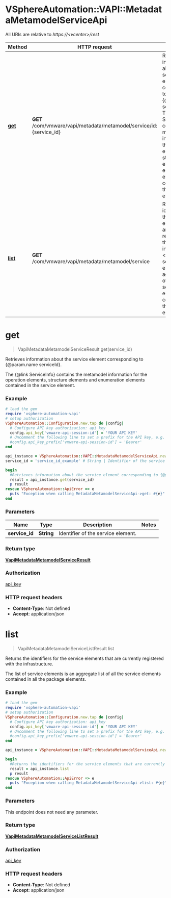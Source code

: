 # VSphereAutomation::VAPI::MetadataMetamodelServiceApi

All URIs are relative to *https://&lt;vcenter&gt;/rest*

Method | HTTP request | Description
------------- | ------------- | -------------
[**get**](MetadataMetamodelServiceApi.md#get) | **GET** /com/vmware/vapi/metadata/metamodel/service/id:{service_id} | Retrieves information about the service element corresponding to {@param.name serviceId}. &lt;p&gt; The {@link ServiceInfo} contains the metamodel information for the operation elements, structure elements and enumeration elements contained in the service element.
[**list**](MetadataMetamodelServiceApi.md#list) | **GET** /com/vmware/vapi/metadata/metamodel/service | Returns the identifiers for the service elements that are currently registered with the infrastructure. &lt;p&gt; The list of service elements is an aggregate list of all the service elements contained in all the package elements.


# **get**
> VapiMetadataMetamodelServiceResult get(service_id)

Retrieves information about the service element corresponding to {@param.name serviceId}. <p> The {@link ServiceInfo} contains the metamodel information for the operation elements, structure elements and enumeration elements contained in the service element.

### Example
```ruby
# load the gem
require 'vsphere-automation-vapi'
# setup authorization
VSphereAutomation::Configuration.new.tap do |config|
  # Configure API key authorization: api_key
  config.api_key['vmware-api-session-id'] = 'YOUR API KEY'
  # Uncomment the following line to set a prefix for the API key, e.g. 'Bearer' (defaults to nil)
  #config.api_key_prefix['vmware-api-session-id'] = 'Bearer'
end

api_instance = VSphereAutomation::VAPI::MetadataMetamodelServiceApi.new
service_id = 'service_id_example' # String | Identifier of the service element.

begin
  #Retrieves information about the service element corresponding to {@param.name serviceId}. <p> The {@link ServiceInfo} contains the metamodel information for the operation elements, structure elements and enumeration elements contained in the service element.
  result = api_instance.get(service_id)
  p result
rescue VSphereAutomation::ApiError => e
  puts "Exception when calling MetadataMetamodelServiceApi->get: #{e}"
end
```

### Parameters

Name | Type | Description  | Notes
------------- | ------------- | ------------- | -------------
 **service_id** | **String**| Identifier of the service element. | 

### Return type

[**VapiMetadataMetamodelServiceResult**](VapiMetadataMetamodelServiceResult.md)

### Authorization

[api_key](../README.md#api_key)

### HTTP request headers

 - **Content-Type**: Not defined
 - **Accept**: application/json



# **list**
> VapiMetadataMetamodelServiceListResult list

Returns the identifiers for the service elements that are currently registered with the infrastructure. <p> The list of service elements is an aggregate list of all the service elements contained in all the package elements.

### Example
```ruby
# load the gem
require 'vsphere-automation-vapi'
# setup authorization
VSphereAutomation::Configuration.new.tap do |config|
  # Configure API key authorization: api_key
  config.api_key['vmware-api-session-id'] = 'YOUR API KEY'
  # Uncomment the following line to set a prefix for the API key, e.g. 'Bearer' (defaults to nil)
  #config.api_key_prefix['vmware-api-session-id'] = 'Bearer'
end

api_instance = VSphereAutomation::VAPI::MetadataMetamodelServiceApi.new

begin
  #Returns the identifiers for the service elements that are currently registered with the infrastructure. <p> The list of service elements is an aggregate list of all the service elements contained in all the package elements.
  result = api_instance.list
  p result
rescue VSphereAutomation::ApiError => e
  puts "Exception when calling MetadataMetamodelServiceApi->list: #{e}"
end
```

### Parameters
This endpoint does not need any parameter.

### Return type

[**VapiMetadataMetamodelServiceListResult**](VapiMetadataMetamodelServiceListResult.md)

### Authorization

[api_key](../README.md#api_key)

### HTTP request headers

 - **Content-Type**: Not defined
 - **Accept**: application/json



